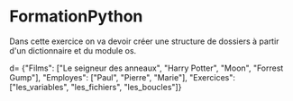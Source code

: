 # FormationPython
Dans cette exercice on va devoir créer une structure de dossiers à partir d'un dictionnaire et du module os.

d= {"Films": ["Le seigneur des anneaux",
			   "Harry Potter",
			   "Moon",
			   "Forrest Gump"],
	 "Employes": ["Paul",
	 		      "Pierre",
				  "Marie"],
	 "Exercices": ["les_variables",
	 			   "les_fichiers",
				   "les_boucles"]}